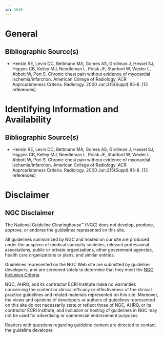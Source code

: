 ```yaml
---
id: 1618
---
```


# General

## Bibliographic Source(s)

- Henkin RE, Levin DC, Bettmann MA, Gomes AS, Grollman J, Hessel SJ, Higgins CB, Kelley MJ, Needleman L, Polak JF, Stanford W, Wexler L, Abbott W, Port S. Chronic chest pain without evidence of myocardial ischemia/infarction. American College of Radiology. ACR Appropriateness Criteria. Radiology. 2000 Jun;215(Suppl):85-8. [13 references]

# Identifying Information and Availability

## Bibliographic Source(s)

- Henkin RE, Levin DC, Bettmann MA, Gomes AS, Grollman J, Hessel SJ, Higgins CB, Kelley MJ, Needleman L, Polak JF, Stanford W, Wexler L, Abbott W, Port S. Chronic chest pain without evidence of myocardial ischemia/infarction. American College of Radiology. ACR Appropriateness Criteria. Radiology. 2000 Jun;215(Suppl):85-8. [13 references]

# Disclaimer

## NGC Disclaimer

The National Guideline Clearinghouse™ (NGC) does not develop, produce, approve, or endorse the guidelines represented on this site.

All guidelines summarized by NGC and hosted on our site are produced under the auspices of medical specialty societies, relevant professional associations, public or private organizations, other government agencies, health care organizations or plans, and similar entities.

Guidelines represented on the NGC Web site are submitted by guideline developers, and are screened solely to determine that they meet the [NGC Inclusion Criteria](/help-and-about/summaries/inclusion-criteria).

NGC, AHRQ, and its contractor ECRI Institute make no warranties concerning the content or clinical efficacy or effectiveness of the clinical practice guidelines and related materials represented on this site. Moreover, the views and opinions of developers or authors of guidelines represented on this site do not necessarily state or reflect those of NGC, AHRQ, or its contractor ECRI Institute, and inclusion or hosting of guidelines in NGC may not be used for advertising or commercial endorsement purposes.

Readers with questions regarding guideline content are directed to contact the guideline developer.


